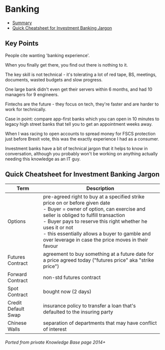 # Banking

<!-- INDEX_START -->
- [Summary](#summary)
- [Quick Cheatsheet for Investment Banking Jargon](#quick-cheatsheet-for-investment-banking-jargon)
<!-- INDEX_END -->

## Key Points

People cite wanting 'banking experience'.

When you finally get there, you find out there is nothing to it.

The key skill is not technical - it's tolerating a lot of red tape, BS, meetings, documents, wasted budgets and slow progress.

One large bank didn't even get their servers within 6 months, and had 10 managers for 9 engineers.

Fintechs are the future - they focus on tech, they're faster and are harder to work for technically.

Case in point: compare app-first banks which you can open in 10 minutes to legacy high street banks that tell you to
get an appointment weeks away.

When I was racing to open accounts to spread money for FSCS protection just before Brexit vote, this was the exactly
experience I had as a consumer.

Investment banks have a bit of technical jargon that it helps to know in conversation, although you probably won't be
working on anything actually needing this knowledge as an IT guy.

## Quick Cheatsheet for Investment Banking Jargon

| Term                | Description                                                                                                                                                                                                                                                                                                                                     |
|---------------------|-------------------------------------------------------------------------------------------------------------------------------------------------------------------------------------------------------------------------------------------------------------------------------------------------------------------------------------------------|
| Options             | pre-agreed right to buy at a specified strike price on or before given date<br/>- Buyer = owner of option, can exercise and seller is obliged to fulfill transaction<br/>- Buyer pays to reserve this right whether he uses it or not<br/>- this essentially allows a buyer to gamble and over leverage in case the price moves in their favour |
| Futures Contract    | agreement to buy something at a future date for a price agreed today ("futures price" aka "strike price")                                                                                                                                                                                                                                       |
| Forward Contract    | non-std futures contract                                                                                                                                                                                                                                                                                                                        |
| Spot Contract       | bought now (2 days)                                                                                                                                                                                                                                                                                                                             |
| Credit Default Swap | insurance policy to transfer a loan that's defaulted to the insuring party                                                                                                                                                                                                                                                                      |
| Chinese Walls       | separation of departments that may have conflict of interest                                                                                                                                                                                                                                                                                    |

###### Ported from private Knowledge Base page 2014+
